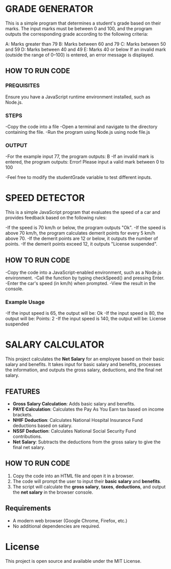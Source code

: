 # GRADE GENERATOR

This is a simple program that determines a student's grade based on their marks. The input marks must be between 0 and 100, and the program outputs the corresponding grade according to the following criteria:

A: Marks greater than 79
B: Marks between 60 and 79
C: Marks between 50 and 59
D: Marks between 40 and 49
E: Marks 40 or below
If an invalid mark (outside the range of 0–100) is entered, an error message is displayed.

## HOW TO RUN CODE

### PREQUISITES

Ensure you have a JavaScript runtime environment installed, such as Node.js.

### STEPS

-Copy the code into a file
-Open a terminal and navigate to the directory containing the file.
-Run the program using Node.js using node file.js

### OUTPUT

-For the example input 77, the program outputs: B
-If an invalid mark is entered, the program outputs: Error! Please input a valid mark between 0 to 100

-Feel free to modify the studentGrade variable to test different inputs.



# SPEED DETECTOR

This is a simple JavaScript program that evaluates the speed of a car and provides feedback based on the following rules:

-If the speed is 70 km/h or below, the program outputs "Ok".
-If the speed is above 70 km/h, the program calculates demerit points for every 5 km/h above 70.
-If the demerit points are 12 or below, it outputs the number of points.
-If the demerit points exceed 12, it outputs "License suspended".

## HOW TO RUN CODE

-Copy the code into a JavaScript-enabled environment, such as a Node.js environment.
-Call the function by typing checkSpeed() and pressing Enter.
-Enter the car's speed (in km/h) when prompted.
-View the result in the console.

### Example Usage

-If the input speed is 65, the output will be:
Ok
-If the input speed is 80, the output will be:
Points: 2
-If the input speed is 140, the output will be:
License suspended



# SALARY CALCULATOR

This project calculates the **Net Salary** for an employee based on their basic salary and benefits. It takes input for basic salary and benefits, processes the information, and outputs the gross salary, deductions, and the final net salary.

## FEATURES

- **Gross Salary Calculation**: Adds basic salary and benefits.
- **PAYE Calculation**: Calculates the Pay As You Earn tax based on income brackets.
- **NHIF Deduction**: Calculates National Hospital Insurance Fund deductions based on salary.
- **NSSF Deduction**: Calculates National Social Security Fund contributions.
- **Net Salary**: Subtracts the deductions from the gross salary to give the final net salary.

## HOW TO RUN CODE

1. Copy the code into an HTML file and open it in a browser.  
2. The code will prompt the user to input their **basic salary** and **benefits**.  
3. The script will calculate the **gross salary**, **taxes**, **deductions**, and output the **net salary** in the browser console.

## Requirements

- A modern web browser (Google Chrome, Firefox, etc.)
- No additional dependencies are required.


# License

This project is open source and available under the MIT License.


